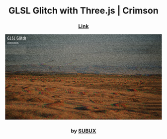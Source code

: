 <div align="center">

# GLSL Glitch with Three.js | Crimson

### <a href="">Link</a>

<img src="admin/base.jpg">

### by <a href="https://github.com/python019"> SUBUX</a>

</div>
